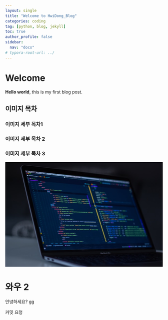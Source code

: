 ```yaml
---
layout: single
title: "Welcome to HwiDong_Blog"
categories: coding
tag: [python, blog, jekyll]
toc: true
author_profile: false
sidebar:
  nav: "docs"
# typora-root-url: ../
---
```


# Welcome

**Hello world**, this is my first blog post.

## 이미지 목차

### 이미지 세부 목차1

### 이미지 세부 목차 2

### 이미지 세부 목차 3

![coding](/images/2023-03-26-first/coding-1679819718785-7.jpg)

# 와우 2

안녕하세요? gg

커밋 요청
